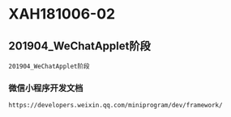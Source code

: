 # XAH181006-02

## 201904_WeChatApplet阶段
```
201904_WeChatApplet阶段
```

### 微信小程序开发文档
```
https://developers.weixin.qq.com/miniprogram/dev/framework/
```